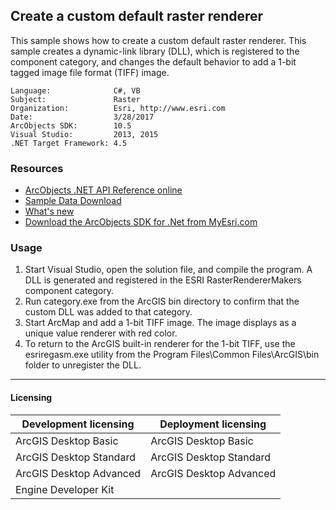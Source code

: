 ## Create a custom default raster renderer

This sample shows how to create a custom default raster renderer. This sample creates a dynamic-link library (DLL), which is registered to the component category, and changes the default behavior to add a 1-bit tagged image file format (TIFF) image.  


<!-- TODO: Fill this section below with metadata about this sample-->
```
Language:              C#, VB
Subject:               Raster
Organization:          Esri, http://www.esri.com
Date:                  3/28/2017
ArcObjects SDK:        10.5
Visual Studio:         2013, 2015
.NET Target Framework: 4.5
```

### Resources

* [ArcObjects .NET API Reference online](http://desktop.arcgis.com/en/arcobjects/latest/net/webframe.htm)  
* [Sample Data Download](../../releases)  
* [What's new](http://desktop.arcgis.com/en/arcobjects/latest/net/webframe.htm#05247c04-bfd9-4e36-ae09-bc6e833c3b14.htm)  
* [Download the ArcObjects SDK for .Net from MyEsri.com](https://my.esri.com/)  

### Usage
1. Start Visual Studio, open the solution file, and compile the program. A DLL is generated and registered in the ESRI RasterRendererMakers component category.  
1. Run category.exe from the ArcGIS bin directory to confirm that the custom DLL was added to that category.  
1. Start ArcMap and add a 1-bit TIFF image. The image displays as a unique value renderer with red color.  
1. To return to the ArcGIS built-in renderer for the 1-bit TIFF, use the esriregasm.exe utility from the Program Files\Common Files\ArcGIS\bin folder to unregister the DLL.   









---------------------------------

#### Licensing  
| Development licensing | Deployment licensing | 
| ------------- | ------------- | 
| ArcGIS Desktop Basic | ArcGIS Desktop Basic |  
| ArcGIS Desktop Standard | ArcGIS Desktop Standard |  
| ArcGIS Desktop Advanced | ArcGIS Desktop Advanced |  
| Engine Developer Kit |  |  


